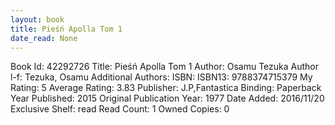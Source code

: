 ```yaml
---
layout: book
title: Pieśń Apolla Tom 1
date_read: None
---
```


Book Id: 42292726
Title: Pieśń Apolla Tom 1
Author: Osamu Tezuka
Author l-f: Tezuka, Osamu
Additional Authors: 
ISBN: 
ISBN13: 9788374715379
My Rating: 5
Average Rating: 3.83
Publisher: J.P,Fantastica
Binding: Paperback
Year Published: 2015
Original Publication Year: 1977
Date Added: 2016/11/20
Exclusive Shelf: read
Read Count: 1
Owned Copies: 0

